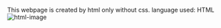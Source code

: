 This webpage is created by html only without css.
language used: HTML
![html-image](https://user-images.githubusercontent.com/99356619/192472424-58ab2913-789e-458e-901a-4091f9dba9c9.jpg)
